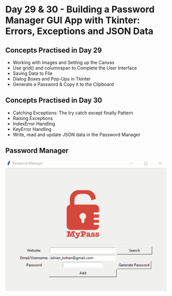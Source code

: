 # Day 29 & 30 - Building a Password Manager GUI App with Tkinter: Errors, Exceptions and JSON Data
## Concepts Practised in Day 29
- Working with Images and Setting up the Canvas
- Use grid() and columnspan to Complete the User Interface
- Saving Data to File
- Dialog Boxes and Pop-Ups in Tkinter
- Generate a Password & Copy it to the Clipboard
## Concepts Practised in Day 30
- Catching Exceptions: The try catch except finally Pattern
- Raising Exceptions
- IndexError Handling
- KeyError Handling
- Write, read and update JSON data in the Password Manager
## Password Manager 
![day30](password-generator.gif)
